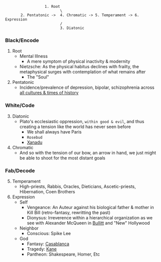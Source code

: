  
                      1. Root 
                             \
           2. Pentatonic ->  4. Chromatic -> 5. Temperament -> 6. Expression
                             /
                             3. Diatonic


### Black/Encode
   1. Root
      - Mental Illness
         - A mere symptom of physical inactivity & modernity 
      - Nietzsche: As the physical habitus declines with frailty, the metaphysical surges with contemplation of what remains after
         - The "Soul" 
   2. Pentatonic
      - Incidence/prevalence of depression, bipolar, schizophrenia across [all cultures & times of history](https://www.ncbi.nlm.nih.gov/pmc/articles/PMC1282254/)
### White/Code
   3. Diatonic
      - Plato's ecclesiastic oppression, `within good & evil`, and thus creating a tension like the world has never seen before
         - We shall always have Paris
         - `Rosebud`
         - [Xanadu](https://en.wikipedia.org/wiki/Kubla_Khan)
   4. Chromatic
      - And so with the tension of our bow, an arrow in hand, we just might be able to shoot for the most distant goals
### Fab/Decode
   5. Temperament
      - High-priests, Rabbis, Oracles, Dieticians, Ascetic-priests, Hibernation, Coen Brothers
   6. Expression
      - Self
         - Vengeance: An Auteur against his biological father & mother in Kill Bill (retro-fantasy, rewritting the past)
         - Dionysus: Irreverence within a hierarchical organization as we see with Alexander McQueen in [Bullitt](https://en.wikipedia.org/wiki/Bullitt) and "New" Hollywood
      - Neighbor
         - Conscious: Spike Lee 
      - God
         - Fantasy: [Casablanca](https://en.wikipedia.org/wiki/Casablanca_(film))
         - Tragedy: [Kane](https://en.wikipedia.org/wiki/Citizen_Kane)
         - Pantheon: Shakespeare, Homer, Etc
